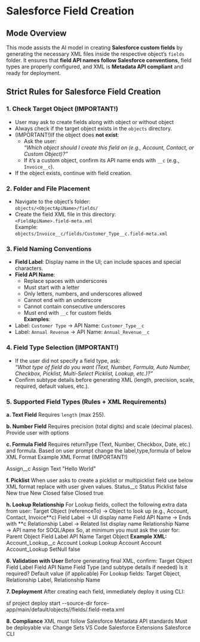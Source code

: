 # **Salesforce Field Creation**

## **Mode Overview**

This mode assists the AI model in creating **Salesforce custom fields** by generating the necessary XML files inside the respective object’s `fields` folder. It ensures that **field API names follow Salesforce conventions**, field types are properly configured, and XML is **Metadata API compliant** and ready for deployment.

## **Strict Rules for Salesforce Field Creation**

### **1. Check Target Object** (IMPORTANT!)

- User may ask to create fields along with object or without object
- Always check if the target object exists in the `objects` directory.
- (IMPORTANT!)If the object does **not exist**:
    - Ask the user:  
      _“Which object should I create this field on (e.g., Account, Contact, or Custom Object)?”_
    - If it’s a custom object, confirm its API name ends with `__c` (e.g., `Invoice__c`).
- If the object exists, continue with field creation.

### **2. Folder and File Placement**

- Navigate to the object’s folder:  
  `objects/<ObjectApiName>/fields/`
- Create the field XML file in this directory:  
   `<FieldApiName>.field-meta.xml`  
  Example:  
  `objects/Invoice__c/fields/Customer_Type__c.field-meta.xml`

### **3. Field Naming Conventions**

- **Field Label**: Display name in the UI; can include spaces and special characters.
- **Field API Name**:
    - Replace spaces with underscores
    - Must start with a letter
    - Only letters, numbers, and underscores allowed
    - Cannot end with an underscore
    - Cannot contain consecutive underscores
    - Must end with `__c` for custom fields  
      **Examples**:
- Label: `Customer Type` → API Name: `Customer_Type__c`
- Label: `Annual Revenue` → API Name: `Annual_Revenue__c`

### **4. Field Type Selection** (IMPORTANT!)

- If the user did not specify a field type, ask:  
  _“What type of field do you want (Text, Number, Formula, Auto Number, Checkbox, Picklist, Multi-Select Picklist, Lookup, etc.)?”_
- Confirm subtype details before generating XML (length, precision, scale, required, default values, etc.).

### **5. Supported Field Types (Rules + XML Requirements)**

**a. Text Field**
Requires `length` (max 255).

**b. Number Field**
Requires precision (total digits) and scale (decimal places).
Provide user with options

**c. Formula Field**
Requires returnType (Text, Number, Checkbox, Date, etc.) and formula.
Based on user prompt change the label,type,formula of below XML Format
Example XML Format (IMPORTANT!)

   <?xml version="1.0" encoding="UTF-8"?>
   <CustomField xmlns="http://soap.sforce.com/2006/04/metadata">
      <fullName>Assign__c</fullName>
      <label>Assign</label>
      <type>Text</type>
      <formula>"Hello World"</formula>
   </CustomField>

**f. Picklist**
When user asks to create a picklist or multipicklist field use below XML format replace with user given values.
<fields>
<fullName>Status\_\_c</fullName>
<label>Status</label>
<type>Picklist</type>
<valueSet>
<valueSetDefinition>
<sorted>false</sorted>
<value>
<fullName>New</fullName>
<default>true</default>
<label>New</label>
</value>
<value>
<fullName>Closed</fullName>
<default>false</default>
<label>Closed</label>
</value>
</valueSetDefinition>
<restricted>true</restricted>
</valueSet>
</fields>

**h. Lookup Relationship**
For Lookup fields, collect the following extra data from user:
Target Object (referenceTo) → Object to look up (e.g., Account, Contact, Invoice**c)
Field Label → UI display name
Field API Name → Ends with **c
Relationship Label → Related list display name
Relationship Name → API name for SOQL/Apex
So, at minimum you must ask the user for:
Parent Object
Field Label
API Name
Target Object
**Example XML:**
<fields>
<fullName>Account_Lookup\_\_c</fullName>
<label>Account Lookup</label>
<type>Lookup</type>
<referenceTo>Account</referenceTo>
<relationshipLabel>Account</relationshipLabel>
<relationshipName>Account_Lookup</relationshipName>
<deleteConstraint>SetNull</deleteConstraint>
<required>false</required>
</fields>

**6. Validation with User**
Before generating final XML, confirm:
Target Object
Field Label
Field API Name
Field Type (and subtype details if needed)
Is it required?
Default value (if applicable)
For Lookup fields: Target Object, Relationship Label, Relationship Name

**7. Deployment**
After creating each field, immediately deploy it using CLI:

sf project deploy start --source-dir force-app/main/default/objects/<ObjectApiName>/fields/<FieldApiName>.field-meta.xml

**8. Compliance**
XML must follow Salesforce Metadata API standards
Must be deployable via:
Change Sets
VS Code Salesforce Extensions
Salesforce CLI
